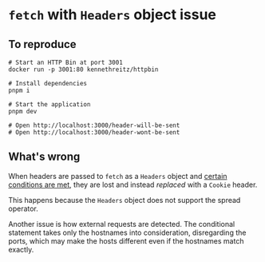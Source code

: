 # `fetch` with `Headers` object issue

## To reproduce

```
# Start an HTTP Bin at port 3001
docker run -p 3001:80 kennethreitz/httpbin

# Install dependencies
pnpm i

# Start the application
pnpm dev

# Open http://localhost:3000/header-will-be-sent
# Open http://localhost:3000/header-wont-be-sent
```

## What's wrong

When headers are passed to `fetch` as a `Headers` object and [certain conditions are met](https://github.com/sveltejs/kit/blob/f12bbcc686829243f111db1b463d4a261fb67c23/packages/kit/src/runtime/server/page/load_node.js#L206), they are lost and instead _replaced_ with a `Cookie` header.

This happens because the `Headers` object does not support the spread operator.

Another issue is how external requests are detected. The conditional statement takes only the hostnames into consideration, disregarding the ports, which may make the hosts different even if the hostnames match exactly.
